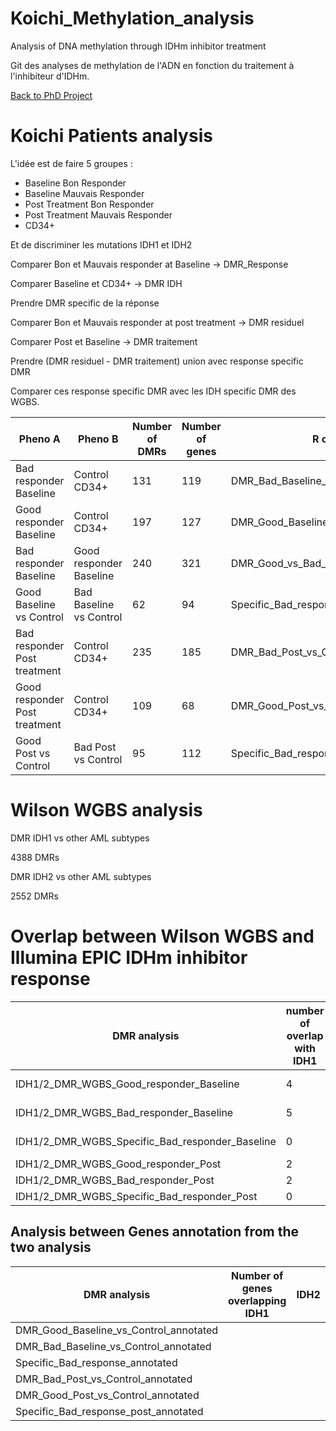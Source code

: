 # Koichi_Methylation_analysis
Analysis of DNA methylation through IDHm inhibitor treatment

Git des analyses de methylation de l'ADN en fonction du traitement à l'inhibiteur d'IDHm.

[Back to PhD Project](https://alexishucteau.github.io/PhD_project)

# Koichi Patients analysis

L'idée est de faire 5 groupes :

* Baseline Bon Responder
* Baseline Mauvais Responder
* Post Treatment Bon Responder
* Post Treatment Mauvais Responder
* CD34+

Et de discriminer les mutations IDH1 et IDH2

Comparer Bon et Mauvais responder at Baseline -> DMR_Response

Comparer Baseline et CD34+ -> DMR IDH

Prendre DMR specific de la réponse

Comparer Bon et Mauvais responder at post treatment -> DMR residuel

Comparer Post et Baseline -> DMR traitement

Prendre (DMR residuel - DMR traitement) union avec response specific DMR

Comparer ces response specific DMR avec les IDH specific DMR des WGBS.

| Pheno A | Pheno B | Number of DMRs | Number of genes | R object |
| ----- | -----| -----| ----- | ----- |
| Bad responder Baseline | Control CD34+ | 131 | 119 | DMR_Bad_Baseline_vs_Control_annotated |
| Good responder Baseline | Control CD34+ | 197 | 127 | DMR_Good_Baseline_vs_Control_annotated |
| Bad responder Baseline | Good responder Baseline | 240 | 321 | DMR_Good_vs_Bad_Baseline_annotated |
| Good Baseline vs Control | Bad Baseline vs Control | 62 | 94 | Specific_Bad_response_annotated |
| Bad responder Post treatment | Control CD34+ | 235 | 185 | DMR_Bad_Post_vs_Control_annotated |
| Good responder Post treatment | Control CD34+ | 109 | 68 | DMR_Good_Post_vs_Control_annotated |
| Good Post vs Control | Bad Post vs Control | 95 | 112 | Specific_Bad_response_post_annotated |


# Wilson WGBS analysis

DMR IDH1 vs other AML subtypes

4388 DMRs

DMR IDH2 vs other AML subtypes

2552 DMRs

# Overlap between Wilson WGBS and Illumina EPIC IDHm inhibitor response

| DMR analysis | number of overlap with IDH1 | number of overlap with IDH2  | parameter changed of overlap | number of overlap with IDH1 | number of overlap with IDH2  |
|---| ---- | ---- |---- | ---- | ----- |
| IDH1/2_DMR_WGBS_Good_responder_Baseline | 4 | 2 | max gap = 100 | 5 | 3 |
| IDH1/2_DMR_WGBS_Bad_responder_Baseline | 5 | 2 | max gap = 100 | 5 | 3 |
| IDH1/2_DMR_WGBS_Specific_Bad_responder_Baseline | 0 | 0 | max gap = 100 | 1 | 1 |
| IDH1/2_DMR_WGBS_Good_responder_Post | 2 | 1 |
| IDH1/2_DMR_WGBS_Bad_responder_Post | 2 | 0 |
| IDH1/2_DMR_WGBS_Specific_Bad_responder_Post | 0 | 0 |

## Analysis between Genes annotation from the two analysis

| DMR analysis | Number of genes overlapping IDH1 | IDH2 | list of genes IDH1 | IDH2 |
|---| ---- | ---- |---- | ---- |
| DMR_Good_Baseline_vs_Control_annotated |
| DMR_Bad_Baseline_vs_Control_annotated |
|Specific_Bad_response_annotated |
| DMR_Bad_Post_vs_Control_annotated |
| DMR_Good_Post_vs_Control_annotated |
| Specific_Bad_response_post_annotated |
